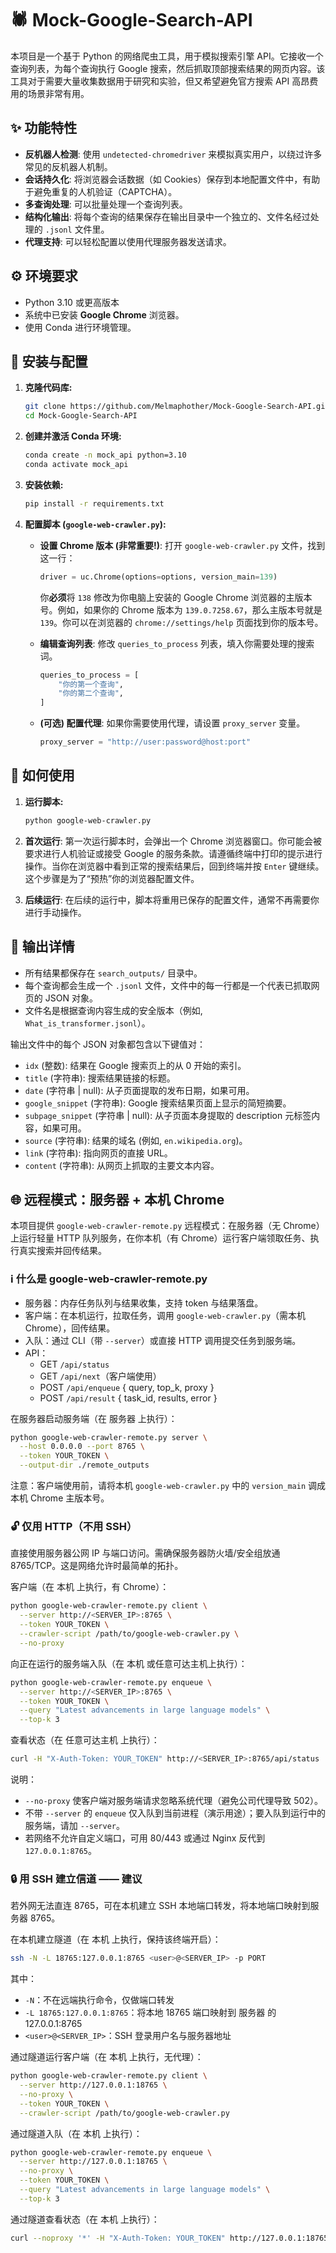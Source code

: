 # 🕷️ Mock-Google-Search-API

本项目是一个基于 Python 的网络爬虫工具，用于模拟搜索引擎 API。它接收一个查询列表，为每个查询执行 Google 搜索，然后抓取顶部搜索结果的网页内容。该工具对于需要大量收集数据用于研究和实验，但又希望避免官方搜索 API 高昂费用的场景非常有用。

## ✨ 功能特性

- **反机器人检测**: 使用 `undetected-chromedriver` 来模拟真实用户，以绕过许多常见的反机器人机制。
- **会话持久化**: 将浏览器会话数据（如 Cookies）保存到本地配置文件中，有助于避免重复的人机验证（CAPTCHA）。
- **多查询处理**: 可以批量处理一个查询列表。
- **结构化输出**: 将每个查询的结果保存在输出目录中一个独立的、文件名经过处理的 `.jsonl` 文件里。
- **代理支持**: 可以轻松配置以使用代理服务器发送请求。

## ⚙️ 环境要求

- Python 3.10 或更高版本
- 系统中已安装 **Google Chrome** 浏览器。
- 使用 Conda 进行环境管理。

## 🚀 安装与配置

1.  **克隆代码库:**

    ```bash
    git clone https://github.com/Melmaphother/Mock-Google-Search-API.git
    cd Mock-Google-Search-API
    ```

2.  **创建并激活 Conda 环境:**

    ```bash
    conda create -n mock_api python=3.10
    conda activate mock_api
    ```

3.  **安装依赖:**

    ```bash
    pip install -r requirements.txt
    ```

4.  **配置脚本 (`google-web-crawler.py`):**

    - **设置 Chrome 版本 (非常重要!)**: 打开 `google-web-crawler.py` 文件，找到这一行：

      ```python
      driver = uc.Chrome(options=options, version_main=139)
      ```

      你**必须**将 `138` 修改为你电脑上安装的 Google Chrome 浏览器的主版本号。例如，如果你的 Chrome 版本为 `139.0.7258.67`，那么主版本号就是 `139`。你可以在浏览器的 `chrome://settings/help` 页面找到你的版本号。

    - **编辑查询列表**: 修改 `queries_to_process` 列表，填入你需要处理的搜索词。
      ```python
      queries_to_process = [
          "你的第一个查询",
          "你的第二个查询",
      ]
      ```
    - **(可选) 配置代理**: 如果你需要使用代理，请设置 `proxy_server` 变量。
      ```python
      proxy_server = "http://user:password@host:port"
      ```

## 🔧 如何使用

1.  **运行脚本:**

    ```bash
    python google-web-crawler.py
    ```

2.  **首次运行**: 第一次运行脚本时，会弹出一个 Chrome 浏览器窗口。你可能会被要求进行人机验证或接受 Google 的服务条款。请遵循终端中打印的提示进行操作。当你在浏览器中看到正常的搜索结果后，回到终端并按 `Enter` 键继续。这个步骤是为了“预热”你的浏览器配置文件。

3.  **后续运行**: 在后续的运行中，脚本将重用已保存的配置文件，通常不再需要你进行手动操作。

## 📝 输出详情

- 所有结果都保存在 `search_outputs/` 目录中。
- 每个查询都会生成一个 `.jsonl` 文件，文件中的每一行都是一个代表已抓取网页的 JSON 对象。
- 文件名是根据查询内容生成的安全版本（例如, `What_is_transformer.jsonl`）。

输出文件中的每个 JSON 对象都包含以下键值对：

- `idx` (整数): 结果在 Google 搜索页上的从 0 开始的索引。
- `title` (字符串): 搜索结果链接的标题。
- `date` (字符串 | null): 从子页面提取的发布日期，如果可用。
- `google_snippet` (字符串): Google 搜索结果页面上显示的简短摘要。
- `subpage_snippet` (字符串 | null): 从子页面本身提取的 description 元标签内容，如果可用。
- `source` (字符串): 结果的域名 (例如, `en.wikipedia.org`)。
- `link` (字符串): 指向网页的直接 URL。
- `content` (字符串): 从网页上抓取的主要文本内容。

## 🌐 远程模式：服务器 + 本机 Chrome

本项目提供 `google-web-crawler-remote.py` 远程模式：在服务器（无 Chrome）上运行轻量 HTTP 队列服务，在你本机（有 Chrome）运行客户端领取任务、执行真实搜索并回传结果。

### ℹ️ 什么是 google-web-crawler-remote.py

- 服务器：内存任务队列与结果收集，支持 token 与结果落盘。
- 客户端：在本机运行，拉取任务，调用 `google-web-crawler.py`（需本机 Chrome），回传结果。
- 入队：通过 CLI（带 `--server`）或直接 HTTP 调用提交任务到服务端。
- API：
  - GET `/api/status`
  - GET `/api/next`（客户端使用）
  - POST `/api/enqueue` { query, top_k, proxy }
  - POST `/api/result` { task_id, results, error }

在服务器启动服务端（在 服务器 上执行）：

```bash
python google-web-crawler-remote.py server \
  --host 0.0.0.0 --port 8765 \
  --token YOUR_TOKEN \
  --output-dir ./remote_outputs
```

注意：客户端使用前，请将本机 `google-web-crawler.py` 中的 `version_main` 调成本机 Chrome 主版本号。

### 🔓 仅用 HTTP（不用 SSH）

直接使用服务器公网 IP 与端口访问。需确保服务器防火墙/安全组放通 8765/TCP。这是网络允许时最简单的拓扑。

客户端（在 本机 上执行，有 Chrome）：

```bash
python google-web-crawler-remote.py client \
  --server http://<SERVER_IP>:8765 \
  --token YOUR_TOKEN \
  --crawler-script /path/to/google-web-crawler.py \
  --no-proxy
```

向正在运行的服务端入队（在 本机 或任意可达主机上执行）：

```bash
python google-web-crawler-remote.py enqueue \
  --server http://<SERVER_IP>:8765 \
  --token YOUR_TOKEN \
  --query "Latest advancements in large language models" \
  --top-k 3
```

查看状态（在 任意可达主机 上执行）：

```bash
curl -H "X-Auth-Token: YOUR_TOKEN" http://<SERVER_IP>:8765/api/status
```

说明：

- `--no-proxy` 使客户端对服务端请求忽略系统代理（避免公司代理导致 502）。
- 不带 `--server` 的 `enqueue` 仅入队到当前进程（演示用途）；要入队到运行中的服务端，请加 `--server`。
- 若网络不允许自定义端口，可用 80/443 或通过 Nginx 反代到 `127.0.0.1:8765`。

### 🔒 用 SSH 建立信道 —— 建议

若外网无法直连 8765，可在本机建立 SSH 本地端口转发，将本地端口映射到服务器 8765。

在本机建立隧道（在 本机 上执行，保持该终端开启）：

```bash
ssh -N -L 18765:127.0.0.1:8765 <user>@<SERVER_IP> -p PORT
```

其中：

- `-N`：不在远端执行命令，仅做端口转发
- `-L 18765:127.0.0.1:8765`：将本地 18765 端口映射到 服务器 的 127.0.0.1:8765
- `<user>@<SERVER_IP>`：SSH 登录用户名与服务器地址

通过隧道运行客户端（在 本机 上执行，无代理）：

```bash
python google-web-crawler-remote.py client \
  --server http://127.0.0.1:18765 \
  --no-proxy \
  --token YOUR_TOKEN \
  --crawler-script /path/to/google-web-crawler.py
```

通过隧道入队（在 本机 上执行）：

```bash
python google-web-crawler-remote.py enqueue \
  --server http://127.0.0.1:18765 \
  --no-proxy \
  --token YOUR_TOKEN \
  --query "Latest advancements in large language models" \
  --top-k 3
```

通过隧道查看状态（在 本机 上执行）：

```bash
curl --noproxy '*' -H "X-Auth-Token: YOUR_TOKEN" http://127.0.0.1:18765/api/status
```
